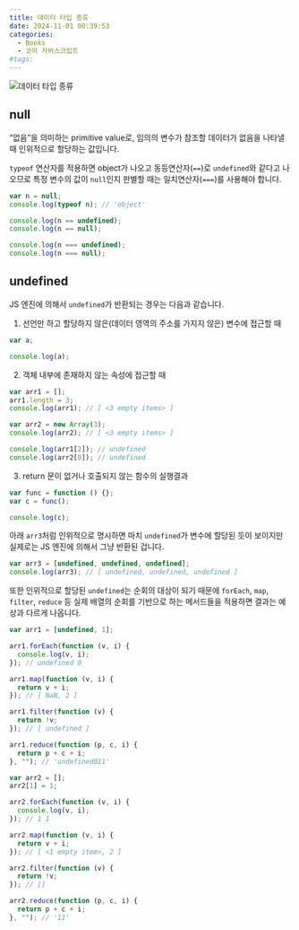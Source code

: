 ```yaml
---
title: 데이터 타입 종류
date: 2024-11-01 00:39:53
categories:
  - Books
  - 코어 자바스크립트
#tags:
---
```


![데이터 타입 종류](/images/data_type.png)

## null

“없음”을 의미하는 primitive value로, 임의의 변수가 참조할 데이터가 없음을 나타낼 때 인위적으로 할당하는 값입니다.

`typeof` 연산자를 적용하면 object가 나오고 동등연산자(`==`)로 `undefined`와 같다고 나오므로 특정 변수의 값이 `null`인지 판별할 때는 일치연산자(`===`)를 사용해야 합니다.

```js
var n = null;
console.log(typeof n); // 'object'

console.log(n == undefined);
console.log(n == null);

console.log(n === undefined);
console.log(n === null);
```

## undefined

JS 엔진에 의해서 `undefined`가 반환되는 경우는 다음과 같습니다.

1. 선언만 하고 할당하지 않은(데이터 영역의 주소를 가지지 않은) 변수에 접근할 때

```js
var a;

console.log(a);
```

2. 객체 내부에 존재하지 않는 속성에 접근할 때

```js
var arr1 = [];
arr1.length = 3;
console.log(arr1); // [ <3 empty items> ]

var arr2 = new Array(3);
console.log(arr2); // [ <3 empty items> ]

console.log(arr1[2]); // undefined
console.log(arr2[0]); // undefined
```

3. return 문이 없거나 호출되지 않는 함수의 실행결과

```js
var func = function () {};
var c = func();

console.log(c);
```

아래 `arr3`처럼 인위적으로 명시하면 마치 `undefined`가 변수에 할당된 듯이 보이지만 실제로는 JS 엔진에 의해서 그냥 반환된 겁니다.

```js
var arr3 = [undefined, undefined, undefined];
console.log(arr3); // [ undefined, undefined, undefined ]
```

또한 인위적으로 할당된 `undefined`는 순회의 대상이 되기 때문에 `forEach`, `map`, `filter`, `reduce` 등 실제 배열의 순회를 기반으로 하는 메서드들을 적용하면 결과는 예상과 다르게 나옵니다.

```js
var arr1 = [undefined, 1];

arr1.forEach(function (v, i) {
  console.log(v, i);
}); // undefined 0

arr1.map(function (v, i) {
  return v + i;
}); // [ NaN, 2 ]

arr1.filter(function (v) {
  return !v;
}); // [ undefined ]

arr1.reduce(function (p, c, i) {
  return p + c + i;
}, ""); // 'undefined011'
```

```js
var arr2 = [];
arr2[1] = 1;

arr2.forEach(function (v, i) {
  console.log(v, i);
}); // 1 1

arr2.map(function (v, i) {
  return v + i;
}); // [ <1 empty item>, 2 ]

arr2.filter(function (v) {
  return !v;
}); // []

arr2.reduce(function (p, c, i) {
  return p + c + i;
}, ""); // '11'
```
